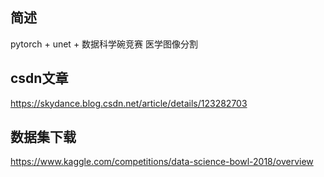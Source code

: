 ## 简述
pytorch + unet + 数据科学碗竞赛 医学图像分割

## csdn文章
https://skydance.blog.csdn.net/article/details/123282703

## 数据集下载
https://www.kaggle.com/competitions/data-science-bowl-2018/overview
